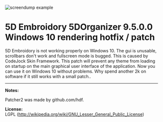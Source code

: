 ![screendump example](https://image.ibb.co/dvgCww/screendump.png)

5D Embroidory 5DOrganizer 9.5.0.0 Windows 10 rendering hotfix / patch
========

5D Embroidory is not working properly on Windows 10. The gui is unusable, scrollbars don't work and fullscreen mode is bugged.
This is caused by CodeJock Skin Framework. This patch will prevent any theme from loading on startup on the main graphical user interface of the application.
Now you can use it on Windows 10 without problems. Why spend another 2k on software if it still works with a small patch..

---

**Notes:**

Patcher2 was made by github.com/hdf.



**License:**<br>
LGPL (<http://wikipedia.org/wiki/GNU_Lesser_General_Public_License>)
